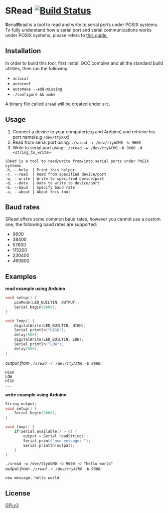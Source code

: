 # SRead [![Build Status](https://travis-ci.com/ice-bit/SRead.svg?branch=master)](https://travis-ci.com/ice-bit/SRead)

**S**erial**R**ead is a tool to read and write to serial ports under POSIX systems.  
To fully understand how a serial port and serial communications works under POSIX systems, please refers to [this guide.](https://www.cmrr.umn.edu/~strupp/serial.html)

## Installation
In order to build this tool, first install GCC compiler and all the standard build utilities, then run the following:  
- `aclocal`  
- `autoconf`  
- `automake --add-missing`  
- `./configure && make`  

A binary file called `sread` will be created under `src`.

## Usage
1. Connect a device to your computer(e.g and Arduino) and retrieve his port name(e.g `/dev/ttyXXX`)  
2. Read from serial port using: `./sread -r /dev/ttyACM0 -b 9600`  
3. Write to serial port using: `./sread -w /dev/ttyACM0 -b 9600 -d <string_to_write>`  

```
SRead is a tool to read/write from/into serial ports under POSIX systems
-h, --help  | Print this helper
-r, --read  | Read from specified device/port
-w, --write | Write to specified device/port
-d, --data  | Data to write to device/port
-b, --baud  | Specify baud rate
-a, --about | About this tool
```
## Baud rates
SRead offers some common baud rates, however you cannot use a custom one, the following baud rates are supported:  
- 9600  
- 38400  
- 57600  
- 115200  
- 230400  
- 460800  

## Examples
**read example using Arduino**  
```c++
void setup() {
    pinMode(LED_BUILTIN, OUTPUT);
    Serial.begin(9600);
}

void loop() {
    digitalWrite(LED_BUILTIN, HIGH);
    Serial.println("HIGH");
    delay(500);
    digitalWrite(LED_BUILTIN, LOW);
    Serial.println("LOW");
    delay(500);
}
```
_output from `./sread -r /dev/ttyACM0 -b 9600`:_
```
HIGH
LOW
HIGH
...
```

**write example using Arduino**
```c++
String output;
void setup() {
    Serial.begin(9600);
}

void loop() {
    if(Serial.available() > 0) {
        output = Serial.readString();
        Serial.print("new message: ");
        Serial.println(output);
    }
}
```

`./sread -w /dev/ttyACM0 -b 9600 -d "hello world"`  
_output from `./sread -r /dev/ttyACM0 -b 9600`:_  
```
new message: hello world
```

## License
[GPLv3](https://choosealicense.com/licenses/gpl-3.0/)
